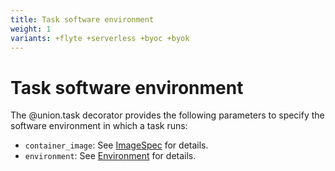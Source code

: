 ```yaml
---
title: Task software environment
weight: 1
variants: +flyte +serverless +byoc +byok
---
```


# Task software environment

The @union.task decorator provides the following parameters to specify the software environment in which a task runs:

* `container_image`: See [ImageSpec](./imagespec.md) for details.
* `environment`: See [Environment](./environment-variables.md) for details.
